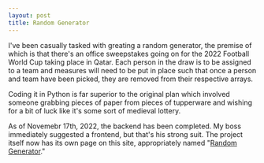 ```yaml
---
layout: post
title: Random Generator
---
```


I've been casually tasked with greating a random generator, the premise of which is that there's an office sweepstakes going on for the 2022 Football World Cup taking place in Qatar. Each person in the draw is to be assigned to a team and measures will need to be put in place such that once a person and team have been picked, they are removed from their respective arrays.

Coding it in Python is far superior to the original plan which involved someone grabbing pieces of paper from pieces of tupperware and wishing for a bit of luck like it's some sort of medieval lottery.

As of Novemebr 17th, 2022, the backend has been completed. My boss immediately suggested a frontend, but that's his strong suit. The project itself now has its own page on this site, appropriately named "[Random Generator](https://gwenmurphy.github.io/projects/Random-Generator/)."